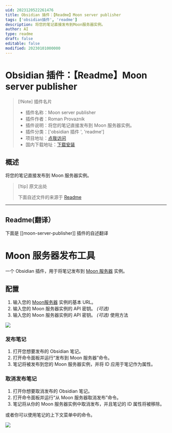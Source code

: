 ```yaml
---
uid: 2023120522261476
title: Obsidian 插件：【Readme】Moon server publisher
tags: ['obsidian插件', 'readme']
description: 将您的笔记直接发布到Moon服务器实例。
author: AI
type: readme
draft: false
editable: false
modified: 20230101000000
---
```


# Obsidian 插件：【Readme】Moon server publisher

> [!Note] 插件名片
> - 插件名称：Moon server publisher
> - 插件作者：Roman Provazník
> - 插件说明：将您的笔记直接发布到 Moon 服务器实例。
> - 插件分类：['obsidian 插件 ', 'readme']
> - 项目地址：[点我访问](https://github.com/Dzoukr/MoonServerObsidianPlugin)
> - 国内下载地址：[下载安装](https://pkmer.cn/products/plugin/pluginMarket/?moon-server-publisher)

## 概述

将您的笔记直接发布到 Moon 服务器实例。

> [!tip] 原文出处
>
>下面自述文件的来源于 [Readme](https://ghproxy.net/https://raw.githubusercontent.com/Dzoukr/MoonServerObsidianPlugin/master/README.md)

---

## Readme(翻译）

下面是 [[moon-server-publisher]] 插件的自述翻译

# Moon 服务器发布工具

一个 Obsidian 插件，用于将笔记发布到 [Moon 服务器](https://github.com/Dzoukr/MoonServerSpecification) 实例。

## 配置

1. 输入您的 [Moon服务器](https://github.com/Dzoukr/MoonServerSpecification) 实例的基本 URL。
2. 输入您的 Moon 服务器实例的 API 密钥。 _(可选)_
3. 输入您的 Moon 服务器实例的 API 密钥。 _(可选)_
使用方法

![](docs/command.png)

### 发布笔记

1. 打开您想要发布的 Obsidian 笔记。
2. 打开命令面板并运行“发布到 Moon 服务器”命令。
3. 笔记将被发布到您的 Moon 服务器实例，并将 ID 应用于笔记作为属性。

### 取消发布笔记

1. 打开你想要取消发布的 Obsidian 笔记。
2. 打开命令面板并运行“从 Moon 服务器取消发布”命令。
3. 笔记将从你的 Moon 服务器实例中取消发布，并且笔记的 ID 属性将被移除。

或者你可以使用笔记的上下文菜单中的命令。

![](docs/menu.png)
